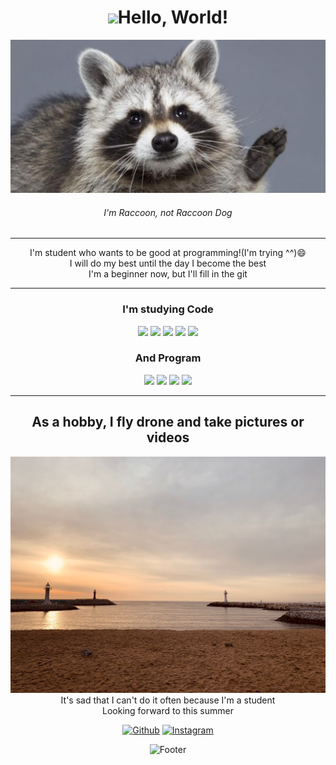 <div align="center">

# <img src="https://raw.githubusercontent.com/iampavangandhi/iampavangandhi/master/gifs/Hi.gif" width="15px">Hello, World!
![Hi](./Hi.png)  
###### I'm Raccoon, not Raccoon Dog
---
I'm student who wants to be good at programming!(I'm trying ^^)😄  
I will do my best until the day I become the best  
I'm a beginner now, but I'll fill in the git    
    
---
### I'm studying Code
<img src="https://img.shields.io/badge/C++-00599C?style=for-the-badge&logo=c%2B%2B&logoColor=white">
<img src="https://img.shields.io/badge/c-%2300599C.svg?style=for-the-badge&logo=c&logoColor=white">
<img src="https://img.shields.io/badge/Java-007396?style=for-the-badge&logo=java&logoColor=white">
<img src="https://img.shields.io/badge/Python-3776AB?style=for-the-badge&logo=python&logoColor=white">
<img src="https://img.shields.io/badge/HTML5-E34F26?style=for-the-badge&logo=html5&logoColor=white">  

### And Program
  
<img src="https://img.shields.io/badge/Adobe%20Premiere%20Pro-9999FF.svg?style=for-the-badge&logo=Adobe%20Premiere%20Pro&logoColor=white">  
<img src="https://img.shields.io/badge/adobe%20photoshop-%2331A8FF.svg?style=for-the-badge&logo=adobe%20photoshop&logoColor=white">
<img src="https://img.shields.io/badge/adobe%20illustrator-%23FF9A00.svg?style=for-the-badge&logo=adobe%20illustrator&logoColor=white">
<img src="https://img.shields.io/badge/VMWare-607078?style=for-the-badge&logo=VMWare&logoColor=white">  
    
---
## As a hobby, I fly drone and take pictures or videos  
![beach](./beach.png)  
 It's sad that I can't do it often because I'm a student  
 Looking forward to this summer  

<p><a href="https://github.com/mincube12" target="_blank"><img alt="Github" src="https://img.shields.io/badge/GitHub-%2312100E.svg?&style=for-the-badge&logo=Github&logoColor=white" /></a> <a href="https://www.instagram.com/bgmin0104/" target="_blank"><img alt="Instagram" src="https://img.shields.io/badge/Instagram-E4405F.svg?&style=for-the-badge&logo=instagram&logoColor=white" /></a>
</p>
      
![Footer](https://capsule-render.vercel.app/api?type=waving&color=auto&height=200&section=footer)
